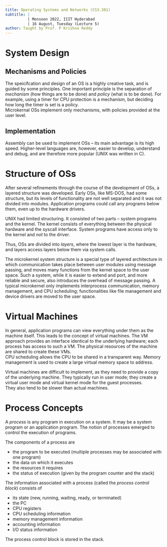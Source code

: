 ```yaml
---
title: Operating Systems and Networks (CS3.301)
subtitle: |
          | Monsoon 2022, IIIT Hyderabad
          | 16 August, Tuesday (Lecture 5)
author: Taught by Prof. P Krishna Reddy
---
```


# System Design
## Mechanisms and Policies
The speicifcation and design of an OS is a highly creative task, and is guided by some principles. One important principle is the separation of *mechanism* (how things are to be done) and *policy* (what is to be done). For example, using a timer for CPU protection is a mechanism, but deciding how long the timer is set is a policy.  
Microkernal OSs implement only mechanisms, with policies provided at the user level.

## Implementation
Assembly can be used to implement OSs – its main advantage is its high speed. Higher-level languages are, however, easier to develop, understand and debug, and are therefore more popular (UNIX was written in C).

# Structure of OSs
After several refinements through the course of the development of OSs, a layered structure was developed. Early OSs, like MS-DOS, had some structure, but its levels of functionality are not well separated and it was not divided into modules. Application programs could call any programs below them, even up to the hardware drivers.

UNIX had limited structuring. It consisted of two parts – system programs and the kernel. The kernel consists of everything between the physical hardware and the syscall interface. System programs have access only to the kernel and *not* to the driver.

Thus, OSs are divided into *layers*, where the lowest layer is the hardware, and layers access layers below them via system calls.

The microkernel system structure is a special type of layered architecture in which communication takes place between user modules using message passing, and moves many functions from the kernel space to the user space. Such a system, while it is easier to extend and port, and more reliable and secure, also introduces the overhead of message passing. A typical microkernel only implements interprocess communication, memory management, and CPU scheduling; functionalities like file management and device drivers are moved to the user space.

# Virtual Machines
In general, application programs can view everything under them as the machine itself. This leads to the concept of virtual machines. The VM approach provides an interface identical to the underlying hardware; each process has access to such a VM. The physical resources of the machine are shared to create these VMs.  
CPU scheduling allows the CPU to be shared in a transparent way. Memory management is used to create a large virtual memory space to address.

Virtual machines are difficult to implement, as they need to provide a copy of the underlying machine. They typically run in user mode; they create a virtual user mode and virtual kernel mode for the guest processes.  
They also tend to be slower than actual machines.

# Process Concepts
A *process* is any program in execution on a system. It may be a system program or an application program. The notion of processes emerged to control the execution of programs.

The components of a process are

* the program to be executed (multiple processes may be associated with one program)
* the data on which it executes
* the resources it requires
* the status of execution (given by the program counter and the stack)

The information associated with a process (called the *process control block*) consists of

* its state (new, running, waiting, ready, or terminated)
* the PC
* CPU registers
* CPU scheduling information
* memory management information
* accounting information
* I/O status information

The process control block is stored in the stack.